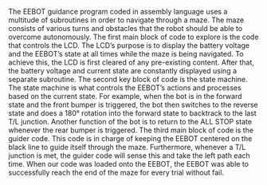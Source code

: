 The EEBOT guidance program coded in assembly language uses a multitude of subroutines in order to navigate through a maze. The maze consists of various turns and obstacles that the robot should be able to overcome autonomously. The first main block of code to explore is the code that controls the LCD. The LCD’s purpose is to display the battery voltage and the EEBOT’s state at all times while the maze is being navigated. To achieve this, the LCD is first cleared of any pre-existing content. After that, the battery voltage and current state are constantly displayed using a separate subroutine. The second key block of code is the state machine. The state machine is what controls the EEBOT’s actions and processes based on the current state. For example, when the bot is in the forward state and the front bumper is triggered, the bot then switches to the reverse state and does a 180° rotation into the forward state to backtrack to the last T/L junction. Another function of the bot is to return to the ALL STOP state whenever the rear bumper is triggered. The third main block of code is the guider code. This code is in charge of keeping the EEBOT centered on the black line to guide itself through the maze. Furthermore, whenever a T/L junction is met, the guider code will sense this and take the left path each time. When our code was loaded onto the EEBOT, the EEBOT was able to successfully reach the end of the maze for every trial without fail.
